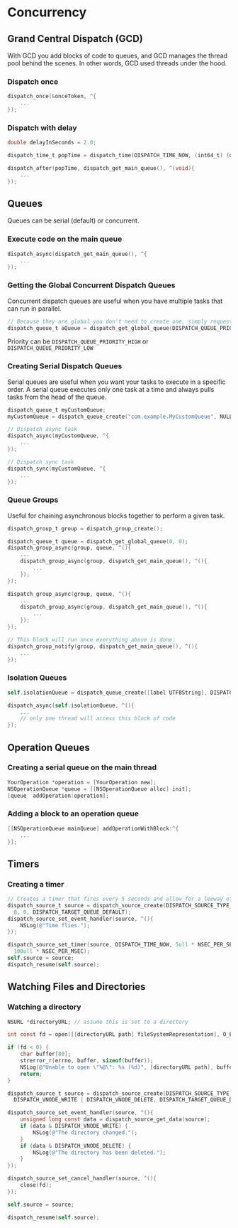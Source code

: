 # Concurrency

## Grand Central Dispatch \(GCD\)

With GCD you add blocks of code to queues, and GCD manages the thread pool behind the scenes. In other words, GCD used threads under the hood.

### Dispatch once

```objectivec
dispatch_once(&onceToken, ^{
    ...
});
```

### Dispatch with delay

```objectivec
double delayInSeconds = 2.0;

dispatch_time_t popTime = dispatch_time(DISPATCH_TIME_NOW, (int64_t) (delayInSeconds * NSEC_PER_SEC));

dispatch_after(popTime, dispatch_get_main_queue(), ^(void){
    ...
});
```

## Queues

Queues can be serial \(default\) or concurrent.

### Execute code on the main queue

```objectivec
dispatch_async(dispatch_get_main_queue(), ^{
    ...
});
```

### Getting the Global Concurrent Dispatch Queues

Concurrent dispatch queues are useful when you have multiple tasks that can run in parallel.

```objectivec
// Because they are global you don't need to create one, simply request one
dispatch_queue_t aQueue = dispatch_get_global_queue(DISPATCH_QUEUE_PRIORITY_DEFAULT, 0);
```

Priority can be `DISPATCH_QUEUE_PRIORITY_HIGH` or `DISPATCH_QUEUE_PRIORITY_LOW`

### Creating Serial Dispatch Queues

Serial queues are useful when you want your tasks to execute in a specific order. A serial queue executes only one task at a time and always pulls tasks from the head of the queue.

```objectivec
dispatch_queue_t myCustomQueue;
myCustomQueue = dispatch_queue_create("com.example.MyCustomQueue", NULL);

// Dispatch async task
dispatch_async(myCustomQueue, ^{
    ...
});

// Dispatch sync task
dispatch_sync(myCustomQueue, ^{
    ...
});
```

### Queue Groups

Useful for chaining asynchronous blocks together to perform a given task.

```objectivec
dispatch_group_t group = dispatch_group_create();

dispatch_queue_t queue = dispatch_get_global_queue(0, 0);
dispatch_group_async(group, queue, ^(){
    ...
    dispatch_group_async(group, dispatch_get_main_queue(), ^(){
        ...
    });
});

dispatch_group_async(group, queue, ^(){
    ...
    dispatch_group_async(group, dispatch_get_main_queue(), ^(){
        ...
    });
});

// This block will run once everything above is done:
dispatch_group_notify(group, dispatch_get_main_queue(), ^(){
    ...
});
```

### Isolation Queues

```objectivec
self.isolationQueue = dispatch_queue_create([label UTF8String], DISPATCH_QUEUE_CONCURRENT);

dispatch_async(self.isolationQueue, ^(){
    ...
    // only one thread will access this block of code
});
```

## Operation Queues

### Creating a serial queue on the main thread

```objectivec
YourOperation *operation = [YourOperation new];
NSOperationQueue *queue = [[NSOperationQueue alloc] init];
[queue  addOperation:operation];
```

### Adding a block to an operation queue

```objectivec
[[NSOperationQueue mainQueue] addOperationWithBlock:^{
    ...
}];
```

## Timers

### Creating a timer

```objectivec
// Creates a timer that fires every 5 seconds and allow for a leeway of 1/10 of a second
dispatch_source_t source = dispatch_source_create(DISPATCH_SOURCE_TYPE_TIMER, 
  0, 0, DISPATCH_TARGET_QUEUE_DEFAULT);
dispatch_source_set_event_handler(source, ^(){
    NSLog(@"Time flies.");
});

dispatch_source_set_timer(source, DISPATCH_TIME_NOW, 5ull * NSEC_PER_SEC, 
  100ull * NSEC_PER_MSEC);
self.source = source;
dispatch_resume(self.source);
```

## Watching Files and Directories

### Watching a directory

```objectivec
NSURL *directoryURL; // assume this is set to a directory

int const fd = open([[directoryURL path] fileSystemRepresentation], O_EVTONLY);

if (fd < 0) {
    char buffer[80];
    strerror_r(errno, buffer, sizeof(buffer));
    NSLog(@"Unable to open \"%@\": %s (%d)", [directoryURL path], buffer, errno);
    return;
}

dispatch_source_t source = dispatch_source_create(DISPATCH_SOURCE_TYPE_VNODE, fd, 
  DISPATCH_VNODE_WRITE | DISPATCH_VNODE_DELETE, DISPATCH_TARGET_QUEUE_DEFAULT);

dispatch_source_set_event_handler(source, ^(){
    unsigned long const data = dispatch_source_get_data(source);
    if (data & DISPATCH_VNODE_WRITE) {
        NSLog(@"The directory changed.");
    }
    if (data & DISPATCH_VNODE_DELETE) {
        NSLog(@"The directory has been deleted.");
    }
});

dispatch_source_set_cancel_handler(source, ^(){
    close(fd);
});

self.source = source;

dispatch_resume(self.source);
```

